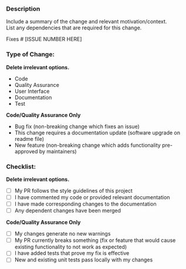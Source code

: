 ### Description
Include a summary of the change and relevant motivation/context.  
List any dependencies that are required for this change.

Fixes # [ISSUE NUMBER HERE]

### Type of Change:
**Delete irrelevant options.**

- Code
- Quality Assurance
- User Interface
- Documentation
- Test

**Code/Quality Assurance Only**
- Bug fix (non-breaking change which fixes an issue)
- This change requires a documentation update (software upgrade on readme file)
- New feature (non-breaking change which adds functionality pre-approved by maintainers)

### Checklist:
**Delete irrelevant options.**

- [ ] My PR follows the style guidelines of this project
- [ ] I have commented my code or provided relevant documentation
- [ ] I have made corresponding changes to the documentation
- [ ] Any dependent changes have been merged 

**Code/Quality Assurance Only**
- [ ] My changes generate no new warnings 
- [ ] My PR currently breaks something (fix or feature that would cause existing functionality to not work as expected)
- [ ] I have added tests that prove my fix is effective
- [ ] New and existing unit tests pass locally with my changes
